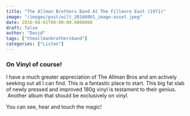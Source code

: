```yaml
---
title: "The Allman Brothers Band At The Fillmore East (1971)"
image: "/images/post/wilt_20160801_image-asset.jpeg"
date: 2016-08-01T00:00:00.0000000
draft: false
author: "David"
tags: ["theallmanbrothersband"]
categories: ["Listen"]
---
```

### On Vinyl of course!

 I have a much greater appreciation of The Allman Bros and am actively seeking out all I can find. This is a fantastic place to start. This big fat slab of newly pressed and improved 180g vinyl is testament to their genius.  Another album that should be exclusively on vinyl.

 You can see, hear and touch the magic!